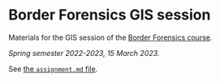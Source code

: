 # Border Forensics GIS session

Materials for the GIS session of the [Border Forensics course](https://edu.epfl.ch/coursebook/en/border-forensics-PENS-318).

*Spring semester 2022-2023, 15 March 2023.*

See [the `assignment.md` file](https://github.com/ceat-epfl/border-forensics-gis-session).
